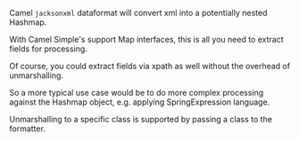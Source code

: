 Camel `jacksonxml` dataformat will convert xml into a potentially nested Hashmap.

With Camel Simple's support Map interfaces, this is all you need to extract fields for processing.

Of course, you could extract fields via xpath as well without the overhead of unmarshalling.

So a more typical use case would be to do more complex processing against the Hashmap object, e.g. applying SpringExpression language.

Unmarshalling to a specific class is supported by passing a class to the formatter.